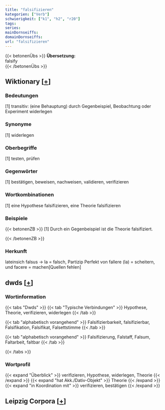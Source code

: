 ```yaml
---
title: "falsifizieren"
kategorien: ["Verb"]
schwierigkeit: ["k1", "h2", "r20"]
tags:
series:
mainDornseiffs:
domainDornseiffs:
url: "falsifizieren"
---
```


{{< betonenÜbs >}}
**Übersetzung:**  
falsify  
{{< /betonenÜbs >}}

## Wiktionary [[+](https://de.wiktionary.org/wiki/falsifizieren)]

### Bedeutungen
[1] transitiv: (eine Behauptung) durch Gegenbeispiel, Beobachtung oder Experiment widerlegen  

### Synonyme
[1] widerlegen  

### Oberbegriffe
[1] testen, prüfen  

### Gegenwörter
[1] bestätigen, beweisen, nachweisen, validieren, verifizieren  

### Wortkombinationen
[1] eine Hypothese falsifizieren, eine Theorie falsifizieren  

### Beispiele
{{< betonenZB >}}
[1] Durch ein Gegenbeispiel ist die Theorie falsifiziert.  

{{< /betonenZB >}}
### Herkunft
lateinsich falsus → la = falsch, Partizip Perfekt von fallere (la) = scheitern, und facere = machen[Quellen fehlen]  



## dwds [[+](https://www.dwds.de/wb/falsifizieren)]

### Wortinformation
{{< tabs "Dwds" >}}
{{< tab "Typische Verbindungen" >}}
Hypothese, Theorie, verifizieren, widerlegen
{{< /tab >}}

{{< tab "alphabetisch vorangehend" >}}
Falsifizierbarkeit, falsifizierbar, Falsifikation, Falsifikat, Falsettstimme
{{< /tab >}}

{{< tab "alphabetisch vorangehend" >}}
Falsifizierung, Falstaff, Falsum, Faltarbeit, faltbar
{{< /tab >}}

{{< /tabs >}}

### Wortprofil
{{< expand "Überblick" >}} verifizieren, Hypothese, widerlegen, Theorie {{< /expand >}}
{{< expand "hat Akk./Dativ-Objekt" >}} Theorie {{< /expand >}}
{{< expand "in Koordination mit" >}} verifizieren, bestätigen {{< /expand >}}

## Leipzig Corpora [[+](https://corpora.uni-leipzig.de/en/res?word=falsifizieren&corpusId=deu_newscrawl-public_2018)]

